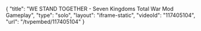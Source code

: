 {
    "title": "WE STAND TOGETHER - Seven Kingdoms Total War Mod Gameplay",
    "type": "solo",
    "layout": "iframe-static",
    "videoId": "117405104",
    "url": "\/tvpembed\/117405104"
}